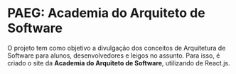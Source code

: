 # PAEG: Academia do Arquiteto de Software

O projeto tem como objetivo a divulgação dos conceitos de Arquitetura de Software para alunos, desenvolvedores e leigos no assunto. Para isso, é criado o site da **Academia do Arquiteto de Software**, utilizando de React.js.
